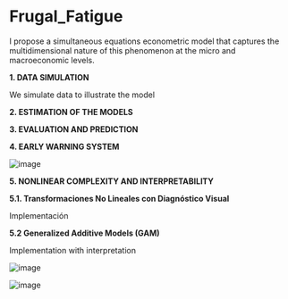 # Frugal_Fatigue
I propose a simultaneous equations econometric model that captures the multidimensional nature of this phenomenon at the micro and macroeconomic levels.

**1. DATA SIMULATION**

We simulate data to illustrate the model

**2. ESTIMATION OF THE MODELS**

**3. EVALUATION AND PREDICTION**

**4. EARLY WARNING SYSTEM**

![image](https://github.com/user-attachments/assets/da2d0123-1fcc-41a5-baaf-a6629837c689)

**5. NONLINEAR COMPLEXITY AND INTERPRETABILITY**

**5.1. Transformaciones No Lineales con Diagnóstico Visual**

Implementación

**5.2 Generalized Additive Models (GAM)**

Implementation with interpretation

![image](https://github.com/user-attachments/assets/fd03d8dd-b88c-4273-96dd-231cdb7dae34)

![image](https://github.com/user-attachments/assets/f35a7736-a94b-4235-9ae9-0ead4013110a)



